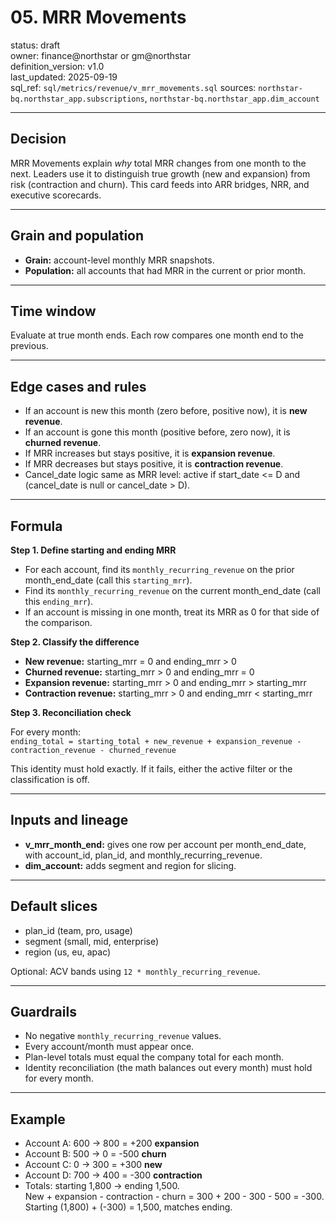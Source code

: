 # 05. MRR Movements

status: draft  
owner: finance@northstar or gm@northstar  
definition_version: v1.0  
last_updated: 2025-09-19  
sql_ref: `sql/metrics/revenue/v_mrr_movements.sql`
sources: `northstar-bq.northstar_app.subscriptions`, `northstar-bq.northstar_app.dim_account`

---

## Decision
MRR Movements explain *why* total MRR changes from one month to the next. Leaders use it to distinguish true growth (new and expansion) from risk (contraction and churn). This card feeds into ARR bridges, NRR, and executive scorecards.

---

## Grain and population
- **Grain:** account-level monthly MRR snapshots.  
- **Population:** all accounts that had MRR in the current or prior month.  

---

## Time window
Evaluate at true month ends. Each row compares one month end to the previous.  

---

## Edge cases and rules
- If an account is new this month (zero before, positive now), it is **new revenue**.  
- If an account is gone this month (positive before, zero now), it is **churned revenue**.  
- If MRR increases but stays positive, it is **expansion revenue**.  
- If MRR decreases but stays positive, it is **contraction revenue**.  
- Cancel_date logic same as MRR level: active if start_date <= D and (cancel_date is null or cancel_date > D).  

---

## Formula

**Step 1. Define starting and ending MRR**
- For each account, find its `monthly_recurring_revenue` on the prior month_end_date (call this `starting_mrr`).
- Find its `monthly_recurring_revenue` on the current month_end_date (call this `ending_mrr`).
- If an account is missing in one month, treat its MRR as 0 for that side of the comparison.

**Step 2. Classify the difference**
- **New revenue:**         starting_mrr = 0 and ending_mrr > 0  
- **Churned revenue:**     starting_mrr > 0 and ending_mrr = 0  
- **Expansion revenue:**   starting_mrr > 0 and ending_mrr > starting_mrr  
- **Contraction revenue:** starting_mrr > 0 and ending_mrr < starting_mrr  

**Step 3. Reconciliation check**

For every month:  
`ending_total = starting_total + new_revenue + expansion_revenue - contraction_revenue - churned_revenue`

This identity must hold exactly. If it fails, either the active filter or the classification is off.

---

## Inputs and lineage

- **v_mrr_month_end:** gives one row per account per month_end_date, with account_id, plan_id, and monthly_recurring_revenue.  
- **dim_account:** adds segment and region for slicing.  

---

## Default slices

- plan_id (team, pro, usage)  
- segment (small, mid, enterprise)  
- region (us, eu, apac)  

Optional: ACV bands using `12 * monthly_recurring_revenue`.

---

## Guardrails

- No negative `monthly_recurring_revenue` values.  
- Every account/month must appear once.  
- Plan-level totals must equal the company total for each month.  
- Identity reconciliation (the math balances out every month) must hold for every month.

---

## Example

- Account A: 600 → 800 = +200 **expansion**  
- Account B: 500 → 0 = -500 **churn**  
- Account C: 0 → 300 = +300 **new**  
- Account D: 700 → 400 = -300 **contraction**  
- Totals: starting 1,800 → ending 1,500.  
  New + expansion - contraction - churn = 300 + 200 - 300 - 500 = -300.  
  Starting (1,800) + (-300) = 1,500, matches ending.